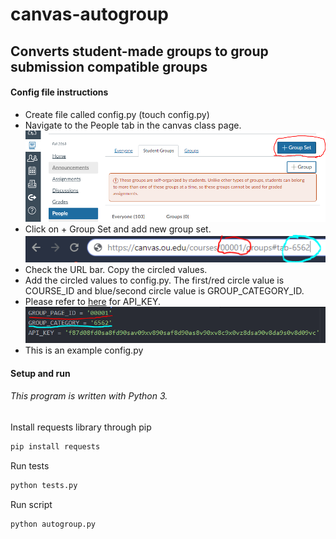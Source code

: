# canvas-autogroup

## Converts student-made groups to group submission compatible groups
#### Config file instructions
* Create file called config.py (touch config.py)  
* Navigate to the People tab in the canvas class page.  
![test](/img/group_set.PNG)  
* Click on + Group Set and add new group set.  
![test2](/img/ids.PNG)  
* Check the URL bar. Copy the circled values.
* Add the circled values to config.py. The first/red circle value is COURSE_ID and blue/second circle value is GROUP_CATEGORY_ID.
* Please refer to [here](https://community.canvaslms.com/docs/DOC-10806-4214724194) for API_KEY.  
![test3](/img/sample_config_file.PNG)
* This is an example config.py

#### Setup and run
###### This program is written with Python 3.   
Install requests library through pip
```python
pip install requests
```
Run tests
```python
python tests.py
```
Run script
```python
python autogroup.py
```
